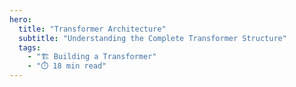 ```yaml
---
hero:
  title: "Transformer Architecture"
  subtitle: "Understanding the Complete Transformer Structure"
  tags:
    - "🏗️ Building a Transformer"
    - "⏱️ 18 min read"
---
```


